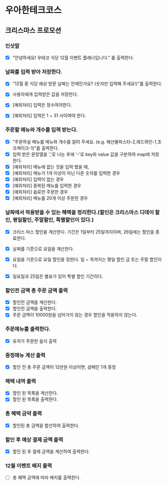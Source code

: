 # 우아한테크코스

## 크리스마스 프로모션

### 인삿말
- [x] "안녕하세요! 우테코 식당 12월 이벤트 플래너입니다." 를 출력한다.

### 날짜를 입력 받아 저장한다.
- [x] "12월 중 식당 예상 방문 날짜는 언제인가요? (숫자만 입력해 주세요!)"를 출력한다.
- [x] 사용자에게 입력받은 값을 저장한다.
- [x] [예외처리] 입력은 정수여야한다.
- [x] [예외처리] 입력은 1 ~ 31 사이여야 한다.


### 주문할 메뉴와 개수를 입력 받는다.
- [x] "주문하실 메뉴를 메뉴와 개수를 알려 주세요. (e.g. 해산물파스타-2,레드와인-1,초코케이크-1)"를 출력한다.
- [x] 입력 받은 문장열을 ','로 나눈 후에 '-'로 key와 value 값을 구분하여 map에 저장한다.
- [x] [예외처리] 메뉴에 없는 것을 입력 했을 때,
- [x] [예외처리] 메뉴가 1개 이상이 아닌 다른 숫자를 입력한 경우
- [x] [예외처리] 입력이 없는 경우
- [x] [예외처리] 중복된 메뉴를 입력한 경우
- [x] [예외처리] 음료만 주문한 경우
- [x] [예외처리] 메뉴를 20개 이상 주문한 경우

### 날짜에서 적용받을 수 있는 혜택을 정리한다.(할인은 크리스마스 디데이 할인, 평일할인, 주말할인, 특별할인이 있다.)
- [x] 크리스 마스 할인을 계산한다. 기간은 1일부터 25일까지이며, 26일에는 할인을 종료한다.
- [x] 날짜를 기준으로 요일을 계산한다.
- [x] 요일을 기준으로 요일 할인을 정한다. 일 ~ 목까지는 평일 할인 금 토는 주말 할인이다.
- [x] 일요일과 25일은 별표가 있어 특별 할인 기간이다.


### 할인전 금액 총 주문 금액 출력
- [x] 할인전 금액을 계산한다.
- [x] 할인전 금액을 출력한다.
- [x] 주문 금액이 10000원을 넘어가지 않는 경우 할인을 적용하지 않는다.

### 주문메뉴를 출력한다.
- [x] 유저가 주문한 음식 출력

### 증정메뉴 계산 출력
- [x] 할인 전 총 주문 금액이 12만원 이상이면, 샴페인 1개 증정

### 해택 내역 출력
- [x] 할인 된 목록을 계산한다.
- [x] 할인 된 목록을 출력한다.

### 총 혜택 금약 출력
- [x] 할인된 총 금액을 합산하여 출력한다.

### 할인 후 예상 결제 금액 출력
- [x] 할인 된 후 결제 금액을 계산하여 출력한다.

### 12월 이벤트 배지 출력
- [ ] 총 혜택 금액에 따라 배지를 출력한다.